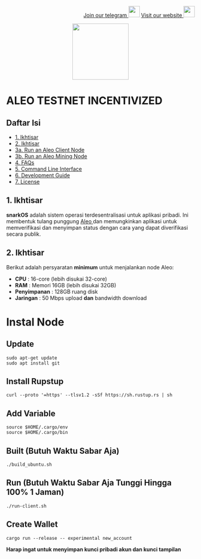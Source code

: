 <p style="font-size:14px" align="right">
<a href="https://t.me/bangpateng_group" target="_blank">Join our telegram <img src="https://user-images.githubusercontent.com/50621007/183283867-56b4d69f-bc6e-4939-b00a-72aa019d1aea.png" width="30"/></a>
<a href="https://bangpateng.com/" target="_blank">Visit our website <img src="https://user-images.githubusercontent.com/38981255/184068977-2d456b1a-9b50-4b75-a0a7-4909a7c78991.png" width="30"/></a>
</p>

<p align="center">
  <img height="150" height="auto" src="https://user-images.githubusercontent.com/38981255/185994172-0b4e4ea8-f81a-48db-8020-9be619f485b7.png">
</p>

# ALEO TESTNET INCENTIVIZED

## <a name='Daftar Isi'></a>Daftar Isi

* [1. Ikhtisar](#1-Ikhtisar)
* [2. Ikhtisar](#2-Ikhtisar)
* [3a. Run an Aleo Client Node](#3a-run-an-aleo-client-node)
* [3b. Run an Aleo Mining Node](#3a-run-an-aleo-mining-node)
* [4. FAQs](#4-faqs)
* [5. Command Line Interface](#5-configuration-file)
* [6. Development Guide](#6-development-guide)
* [7. License](#7-license)


##  1. Ikhtisar

__snarkOS__ adalah sistem operasi terdesentralisasi untuk aplikasi pribadi. Ini membentuk tulang punggung [ Aleo ](https://aleo.org/) dan
memungkinkan aplikasi untuk memverifikasi dan menyimpan status dengan cara yang dapat diverifikasi secara publik.

## 2. Ikhtisar

Berikut adalah persyaratan **minimum** untuk menjalankan node Aleo:

 -  **CPU** : 16-core (lebih disukai 32-core)
 -  **RAM** : Memori 16GB (lebih disukai 32GB)
 -  **Penyimpanan** : 128GB ruang disk
 -  **Jaringan** : 50 Mbps upload **dan** bandwidth download

# Instal Node

## Update

```
sudo apt-get update
sudo apt install git
```

## Install Rupstup

```
curl --proto '=https' --tlsv1.2 -sSf https://sh.rustup.rs | sh
```

## Add Variable

```
source $HOME/.cargo/env
source $HOME/.cargo/bin
```

## Built (Butuh Waktu Sabar Aja)

```
./build_ubuntu.sh
```

## Run (Butuh Waktu Sabar Aja Tunggi Hingga 100% 1 Jaman)

```
./run-client.sh
```

## Create Wallet 

```
cargo run --release -- experimental new_account
```

**Harap ingat untuk menyimpan kunci pribadi akun dan kunci tampilan**
